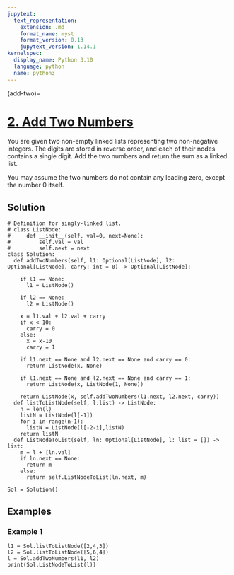 ```yaml
---
jupytext:
  text_representation:
    extension: .md
    format_name: myst
    format_version: 0.13
    jupytext_version: 1.14.1
kernelspec:
  display_name: Python 3.10
  language: python
  name: python3
---
```


(add-two)=
# [2. Add Two Numbers](https://leetcode.com/problems/add-two-numbers/)

You are given two non-empty linked lists representing two non-negative integers. The digits are stored in reverse order, and each of their nodes contains a single digit. Add the two numbers and return the sum as a linked list.

You may assume the two numbers do not contain any leading zero, except the number 0 itself.

## Solution

```{code-cell} ipython3
# Definition for singly-linked list.
# class ListNode:
#     def __init__(self, val=0, next=None):
#         self.val = val
#         self.next = next
class Solution:
  def addTwoNumbers(self, l1: Optional[ListNode], l2: Optional[ListNode], carry: int = 0) -> Optional[ListNode]:
    
    if l1 == None:
      l1 = ListNode()
    
    if l2 == None:
      l2 = ListNode()

    x = l1.val + l2.val + carry
    if x < 10:
      carry = 0
    else:
      x = x-10
      carry = 1
        
    if l1.next == None and l2.next == None and carry == 0:
      return ListNode(x, None)
    
    if l1.next == None and l2.next == None and carry == 1:
      return ListNode(x, ListNode(1, None))
    
    return ListNode(x, self.addTwoNumbers(l1.next, l2.next, carry))
  def listToListNode(self, l:list) -> ListNode:
    n = len(l)
    listN = ListNode(l[-1])
    for i in range(n-1):
      listN = ListNode(l[-2-i],listN)
    return listN
  def ListNodeToList(self, ln: Optional[ListNode], l: list = []) -> list:
    m = l + [ln.val]
    if ln.next == None:
      return m
    else:
      return self.ListNodeToList(ln.next, m)

Sol = Solution()
```

## Examples

### Example 1

```{code-cell} ipython3
l1 = Sol.listToListNode([2,4,3])
l2 = Sol.listToListNode([5,6,4])
l = Sol.addTwoNumbers(l1, l2)
print(Sol.ListNodeToList(l))
```
